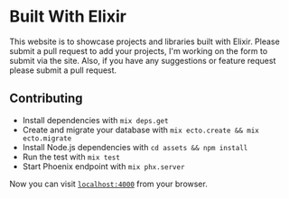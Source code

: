 # Built With Elixir
This website is to showcase projects and libraries built with Elixir. Please submit a pull request to add your projects, I'm working on the form to submit via the site. Also, if you have any suggestions or feature request please submit a pull request.  

## Contributing

  * Install dependencies with `mix deps.get`
  * Create and migrate your database with `mix ecto.create && mix ecto.migrate`
  * Install Node.js dependencies with `cd assets && npm install`
  * Run the test with `mix test`
  * Start Phoenix endpoint with `mix phx.server`

Now you can visit [`localhost:4000`](http://localhost:4000) from your browser.